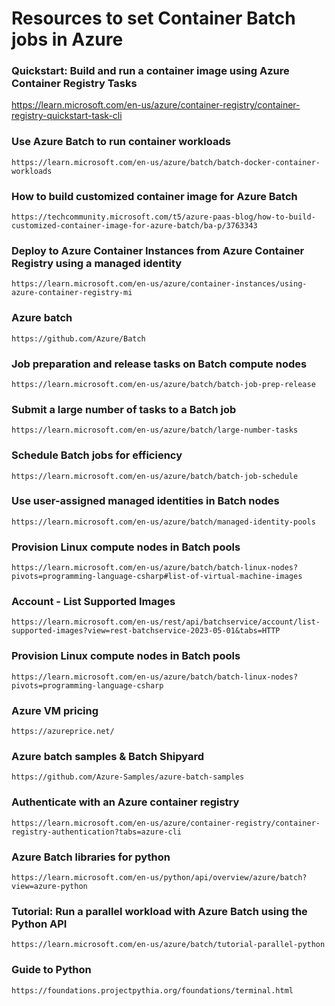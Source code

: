 # Resources to set Container Batch jobs in Azure

### Quickstart: Build and run a container image using Azure Container Registry Tasks
https://learn.microsoft.com/en-us/azure/container-registry/container-registry-quickstart-task-cli

### Use Azure Batch to run container workloads
`https://learn.microsoft.com/en-us/azure/batch/batch-docker-container-workloads`

### How to build customized container image for Azure Batch
`https://techcommunity.microsoft.com/t5/azure-paas-blog/how-to-build-customized-container-image-for-azure-batch/ba-p/3763343`

### Deploy to Azure Container Instances from Azure Container Registry using a managed identity
`https://learn.microsoft.com/en-us/azure/container-instances/using-azure-container-registry-mi`

### Azure batch
`https://github.com/Azure/Batch`

### Job preparation and release tasks on Batch compute nodes
`https://learn.microsoft.com/en-us/azure/batch/batch-job-prep-release`

### Submit a large number of tasks to a Batch job
`https://learn.microsoft.com/en-us/azure/batch/large-number-tasks`

### Schedule Batch jobs for efficiency
`https://learn.microsoft.com/en-us/azure/batch/batch-job-schedule`

### Use user-assigned managed identities in Batch nodes
`https://learn.microsoft.com/en-us/azure/batch/managed-identity-pools`

### Provision Linux compute nodes in Batch pools
`https://learn.microsoft.com/en-us/azure/batch/batch-linux-nodes?pivots=programming-language-csharp#list-of-virtual-machine-images`

### Account - List Supported Images
`https://learn.microsoft.com/en-us/rest/api/batchservice/account/list-supported-images?view=rest-batchservice-2023-05-01&tabs=HTTP`

### Provision Linux compute nodes in Batch pools
`https://learn.microsoft.com/en-us/azure/batch/batch-linux-nodes?pivots=programming-language-csharp`

### Azure VM pricing
`https://azureprice.net/`

### Azure batch samples & Batch Shipyard
`https://github.com/Azure-Samples/azure-batch-samples`

### Authenticate with an Azure container registry
`https://learn.microsoft.com/en-us/azure/container-registry/container-registry-authentication?tabs=azure-cli`

### Azure Batch libraries for python
`https://learn.microsoft.com/en-us/python/api/overview/azure/batch?view=azure-python`

### Tutorial: Run a parallel workload with Azure Batch using the Python API
`https://learn.microsoft.com/en-us/azure/batch/tutorial-parallel-python`

### Guide to Python
`https://foundations.projectpythia.org/foundations/terminal.html`